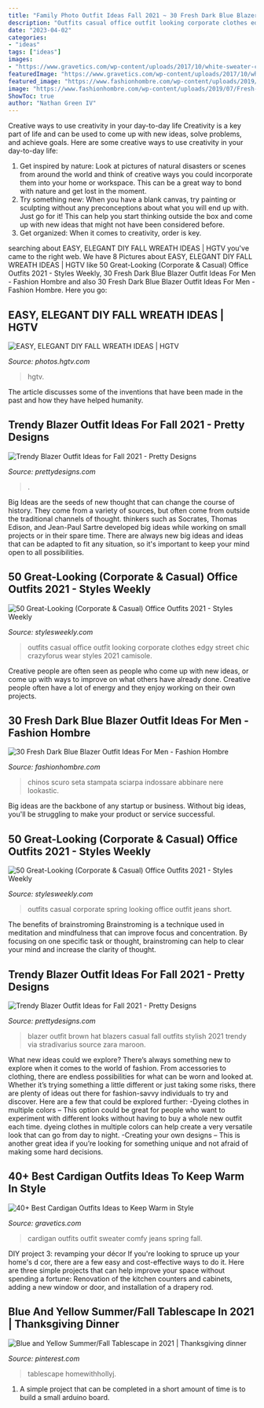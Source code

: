 ```yaml
---
title: "Family Photo Outfit Ideas Fall 2021 ~ 30 Fresh Dark Blue Blazer Outfit Ideas For Men"
description: "Outfits casual office outfit looking corporate clothes edgy street chic crazyforus wear styles 2021 camisole"
date: "2023-04-02"
categories:
- "ideas"
tags: ["ideas"]
images:
- "https://www.gravetics.com/wp-content/uploads/2017/10/white-sweater-cardigan-jeans.jpg"
featuredImage: "https://www.gravetics.com/wp-content/uploads/2017/10/white-sweater-cardigan-jeans.jpg"
featured_image: "https://www.fashionhombre.com/wp-content/uploads/2019/07/Fresh-Dark-Blue-Blazer-Outfit-Ideas-For-Men-12-1.jpg"
image: "https://www.fashionhombre.com/wp-content/uploads/2019/07/Fresh-Dark-Blue-Blazer-Outfit-Ideas-For-Men-12-1.jpg"
ShowToc: true
author: "Nathan Green IV"
---
```



Creative ways to use creativity in your day-to-day life
Creativity is a key part of life and can be used to come up with new ideas, solve problems, and achieve goals. Here are some creative ways to use creativity in your day-to-day life:
1. Get inspired by nature: Look at pictures of natural disasters or scenes from around the world and think of creative ways you could incorporate them into your home or workspace. This can be a great way to bond with nature and get lost in the moment.
2. Try something new: When you have a blank canvas, try painting or sculpting without any preconceptions about what you will end up with. Just go for it! This can help you start thinking outside the box and come up with new ideas that might not have been considered before.
3. Get organized: When it comes to creativity, order is key.

	

		
searching about EASY, ELEGANT DIY FALL WREATH IDEAS | HGTV you've came to the right web. We have 8 Pictures about EASY, ELEGANT DIY FALL WREATH IDEAS | HGTV like 50 Great-Looking (Corporate &amp; Casual) Office Outfits 2021 - Styles Weekly, 30 Fresh Dark Blue Blazer Outfit Ideas For Men - Fashion Hombre and also 30 Fresh Dark Blue Blazer Outfit Ideas For Men - Fashion Hombre. Here you go:
		
    
## EASY, ELEGANT DIY FALL WREATH IDEAS | HGTV

<img loading=lazy src="https://hgtvhome.sndimg.com/content/dam/images/hgtv/fullset/2015/9/15/1/Original-BPF_One-Thing_Harvest-Wreath_BERRY-WREATH.jpg.rend.hgtvcom.966.1449.suffix/1442370293454.jpeg" onerror="this.onerror=null;this.src='https://tse3.mm.bing.net/th?id=OIP.ERWehSVHMZhRsxO1JF_oeQHaLH&amp;pid=15.1';" alt="EASY, ELEGANT DIY FALL WREATH IDEAS | HGTV">

_Source: photos.hgtv.com_

>hgtv. 

	

The article discusses some of the inventions that have been made in the past and how they have helped humanity.

    
## Trendy Blazer Outfit Ideas For Fall 2021 - Pretty Designs

<img loading=lazy src="http://www.prettydesigns.com/wp-content/uploads/2014/09/Brown-Blazer-with-Jeans.jpg" onerror="this.onerror=null;this.src='https://tse2.mm.bing.net/th?id=OIP.SM2o-z9Uxpib7NsV-rD0EgHaNK&amp;pid=15.1';" alt="Trendy Blazer Outfit Ideas for Fall 2021 - Pretty Designs">

_Source: prettydesigns.com_

>. 

	

Big Ideas are the seeds of new thought that can change the course of history. They come from a variety of sources, but often come from outside the traditional channels of thought. thinkers such as Socrates, Thomas Edison, and Jean-Paul Sartre developed big ideas while working on small projects or in their spare time. There are always new big ideas and ideas that can be adapted to fit any situation, so it's important to keep your mind open to all possibilities.

    
## 50 Great-Looking (Corporate &amp; Casual) Office Outfits 2021 - Styles Weekly

<img loading=lazy src="https://stylesweekly.com/wp-content/uploads/2018/01/50-great-looking-corporate-and-casual-work-outfits-for-women-3.jpg" onerror="this.onerror=null;this.src='https://tse2.mm.bing.net/th?id=OIP.GWUu0sQfYy2UbHbc6T_5bAHaM_&amp;pid=15.1';" alt="50 Great-Looking (Corporate &amp; Casual) Office Outfits 2021 - Styles Weekly">

_Source: stylesweekly.com_

>outfits casual office outfit looking corporate clothes edgy street chic crazyforus wear styles 2021 camisole. 

	

Creative people are often seen as people who come up with new ideas, or come up with ways to improve on what others have already done. Creative people often have a lot of energy and they enjoy working on their own projects.

    
## 30 Fresh Dark Blue Blazer Outfit Ideas For Men - Fashion Hombre

<img loading=lazy src="https://www.fashionhombre.com/wp-content/uploads/2019/07/Fresh-Dark-Blue-Blazer-Outfit-Ideas-For-Men-12-1.jpg" onerror="this.onerror=null;this.src='https://tse3.mm.bing.net/th?id=OIP.GonPSKXua_3ro3Jr9-_D4wHaLH&amp;pid=15.1';" alt="30 Fresh Dark Blue Blazer Outfit Ideas For Men - Fashion Hombre">

_Source: fashionhombre.com_

>chinos scuro seta stampata sciarpa indossare abbinare nere lookastic. 

	

Big ideas are the backbone of any startup or business. Without big ideas, you'll be struggling to make your product or service successful.

    
## 50 Great-Looking (Corporate &amp; Casual) Office Outfits 2021 - Styles Weekly

<img loading=lazy src="https://stylesweekly.com/wp-content/uploads/2018/01/50-great-looking-corporate-and-casual-work-outfits-for-women-14.jpg" onerror="this.onerror=null;this.src='https://tse1.mm.bing.net/th?id=OIP.RQNFqPFd0LBSO49o5StFRAHaLJ&amp;pid=15.1';" alt="50 Great-Looking (Corporate &amp; Casual) Office Outfits 2021 - Styles Weekly">

_Source: stylesweekly.com_

>outfits casual corporate spring looking office outfit jeans short. 

	

The benefits of brainstroming
Brainstroming is a technique used in meditation and mindfulness that can improve focus and concentration. By focusing on one specific task or thought, brainstroming can help to clear your mind and increase the clarity of thought.

    
## Trendy Blazer Outfit Ideas For Fall 2021 - Pretty Designs

<img loading=lazy src="https://www.prettydesigns.com/wp-content/uploads/2014/09/Brown-Blazer-Outfit-with-a-Hat.jpg" onerror="this.onerror=null;this.src='https://tse4.mm.bing.net/th?id=OIP.T_VfDUU3jTF5sGvki8kAuAHaK3&amp;pid=15.1';" alt="Trendy Blazer Outfit Ideas for Fall 2021 - Pretty Designs">

_Source: prettydesigns.com_

>blazer outfit brown hat blazers casual fall outfits stylish 2021 trendy via stradivarius source zara maroon. 

	

What new ideas could we explore?
There’s always something new to explore when it comes to the world of fashion. From accessories to clothing, there are endless possibilities for what can be worn and looked at. Whether it’s trying something a little different or just taking some risks, there are plenty of ideas out there for fashion-savvy individuals to try and discover. Here are a few that could be explored further: 
-Dyeing clothes in multiple colors – This option could be great for people who want to experiment with different looks without having to buy a whole new outfit each time. dyeing clothes in multiple colors can help create a very versatile look that can go from day to night. 
-Creating your own designs – This is another great idea if you’re looking for something unique and not afraid of making some hard decisions.

    
## 40+ Best Cardigan Outfits Ideas To Keep Warm In Style

<img loading=lazy src="https://www.gravetics.com/wp-content/uploads/2017/10/white-sweater-cardigan-jeans.jpg" onerror="this.onerror=null;this.src='https://tse3.mm.bing.net/th?id=OIP.gw8RwKly8pAPKUZ3KhgTxQHaPM&amp;pid=15.1';" alt="40+ Best Cardigan Outfits Ideas to Keep Warm in Style">

_Source: gravetics.com_

>cardigan outfits outfit sweater comfy jeans spring fall. 

	

DIY project 3: revamping your décor
If you're looking to spruce up your home's d cor, there are a few easy and cost-effective ways to do it. Here are three simple projects that can help improve your space without spending a fortune: Renovation of the kitchen counters and cabinets, adding a new window or door, and installation of a drapery rod.

    
## Blue And Yellow Summer/Fall Tablescape In 2021 | Thanksgiving Dinner

<img loading=lazy src="https://i.pinimg.com/736x/5e/13/6a/5e136af87fbcba221b8dd0b7f02c15b4.jpg" onerror="this.onerror=null;this.src='https://tse4.mm.bing.net/th?id=OIP.J_-QpOmfIG1kA4vzfcCRRAHaLH&amp;pid=15.1';" alt="Blue and Yellow Summer/Fall Tablescape in 2021 | Thanksgiving dinner">

_Source: pinterest.com_

>tablescape homewithhollyj. 

	

1. A simple project that can be completed in a short amount of time is to build a small arduino board.


